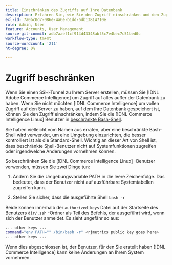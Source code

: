 ```yaml
---
title: Einschränken des Zugriffs auf Ihre Datenbank
description: Erfahren Sie, wie Sie den Zugriff einschränken und den Zugriff auf den Server beschränken können, auf dem sich Ihre Datenbank befindet.
exl-id: 7a0bc0d7-086e-4a6e-b1dd-6db13814710e
role: Admin, User
feature: Accounts, User Management
source-git-commit: adb7aaef1cf914d43348abf5c7e4bec7c51bed0c
workflow-type: tm+mt
source-wordcount: '211'
ht-degree: 0%

---
```


# Zugriff beschränken

Wenn Sie einen SSH-Tunnel zu Ihrem Server erstellen, müssen Sie [!DNL Adobe Commerce Intelligence] um Zugriff auf alles außer der Datenbank zu haben. Wenn Sie nicht möchten [!DNL Commerce Intelligence] um vollen Zugriff auf den Server zu haben, auf dem Ihre Datenbank gespeichert ist, können Sie den Zugriff einschränken, indem Sie die [!DNL Commerce Intelligence Linux] Benutzer in [beschränkte Bash-Shell](https://www.gnu.org/software/bash/manual/html_node/The-Restricted-Shell.html).

Sie haben vielleicht vom Namen aus erraten, aber eine beschränkte Bash-Shell wird verwendet, um eine Umgebung einzurichten, die besser kontrolliert ist als die Standard-Shell. Wichtig an dieser Art von Shell ist, dass beschränkte Shell-Benutzer nicht auf Systemfunktionen zugreifen oder irgendwelche Änderungen vornehmen können.

So beschränken Sie die [!DNL Commerce Intelligence Linux] -Benutzer verwenden, müssen Sie zwei Dinge tun:

1. Ändern Sie die Umgebungsvariable PATH in die leere Zeichenfolge. Das bedeutet, dass der Benutzer nicht auf ausführbare Systemtabellen zugreifen kann.

1. Stellen Sie sicher, dass die ausgeführte Shell `bash -r`

Beide können innerhalb der `authorized_keys` Datei auf der Startseite des Benutzers `dir/.ssh` -Ordner als Teil des Befehls, der ausgeführt wird, wenn sich der Benutzer anmeldet. Es sieht ungefähr so aus:

```bash
... other keys ...
command="env PATH="" /bin/bash -r" <rjmetrics public key goes here>
... other keys ...
```

Wenn dies abgeschlossen ist, der Benutzer, für den Sie erstellt haben [!DNL Commerce Intelligence] kann keine Änderungen an Ihrem System vornehmen.
